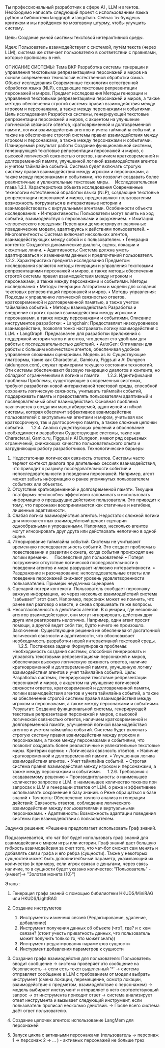 Ты профессиональный разработчик в сфере AI , LLM и агентов. Необходимо написать следующий проект с использованием языка python и библиотеки langgraph и langchain. 
Сейчас ты буждешь критиком и мы пройдемся по мозговому штурму, чтобы улучшить систему.

Цель:
Создание умной системы текстовой интерактивной среды.

Идея: Пользователь взаимодействует с системой, путём текста (через LLM), система же отвечает пользователю в соответствии с правилами, которые прописаны в ней. 

ОПИСАНИЕ СИСТЕМЫ:
Тема ВКР
Разработка системы генерации и управления текстовыми репрезентациями персонажей и миров на основе современных технологий естественной обработки языка.
Объект исследования
Современные технологии естественной обработки языка (NLP), создающие текстовые репрезентации персонажей и миров.
Предмет исследования
Методы генерации и управления текстовыми репрезентациями персонажей и миров, а также методы обеспечения строгой системы правил взаимодействия между игроком и персонажами, а также между персонажами и событиями.
Цель исследования
Разработка системы, генерирующей текстовые репрезентации персонажей и миров, с акцентом на улучшение логической связности ответов, кратковременной и долговременной памяти, логики взаимодействия агентов и учета таймлайна событий, а также на обеспечение строгой системы правил взаимодействия между игроком и персонажами, а также между персонажами и событиями.
Планируемый результат работы
Создание функциональной системы, генерирующей текстовые репрезентации персонажей и миров, с высокой логической связностью ответов, наличием кратковременной и долговременной памяти, улучшенной логикой взаимодействия агентов и учетом таймлайна событий. Система будет включать строгую систему правил взаимодействия между игроком и персонажами, а также между персонажами и событиями, что позволит создавать более реалистичные и увлекательные текстовые миры. 
Исследовательская глава
1.2.1. Характеристика объекта исследования
Современные технологии естественной обработки языка (NLP), создающие текстовые репрезентации персонажей и миров, предоставляют пользователям возможность погружаться в интерактивные истории и взаимодействовать с виртуальными агентами.
Особенности объекта исследования:
•	Интерактивность: Пользователи могут влиять на ход событий, взаимодействуя с персонажами и окружением.
•	Имитация человеческого поведения: Персонажи демонстрируют различные поведенческие модели, адаптируясь к действиям пользователей.
•	Многоагентность: Система включает нескольких агентов, взаимодействующих между собой и с пользователем.
•	Генерация контента: Создаются динамические диалоги, сцены, локации и сюжетные линии.
•	Адаптивность: Система должна уметь адаптироваться к изменениям данных и предпочтений пользователя.
 
1.2.2. Характеристика предмета исследования
Предметом исследования являются методы генерации и управления текстовыми репрезентациями персонажей и миров, а также методы обеспечения строгой системы правил взаимодействия между игроком и персонажами, а также между персонажами и событиями.
Методы исследования
•	Методы генерации: Алгоритмы и модели для создания текстовых репрезентаций персонажей и миров.
•	Методы управления: Подходы к управлению логической связностью ответов, кратковременной и долговременной памятью, а также учетом таймлайна событий.
•	Методы взаимодействия: Разработка и внедрение строгих правил взаимодействия между игроком и персонажами, а также между персонажами и событиями.
Описание инструментов разработки:
•	Langchain: Предоставляет низкоуровневое взаимодействие, позволяя тонко настраивать логику взаимодействия с LLM.
•	LangGraph: Предназначен для разработки приложений с поддержкой истории чатов и агентов, что делает его удобным для работы с последовательностью действий.
•	AutoGen: Оптимален для работы с большим количеством агентов, обеспечивая удобное управление сложными сценариями.
Модель as is:
Существующие платформы, такие как Character.ai, Gamio.ru, Figgs.ai и AI Dungeon (aidungeon.com), служат примерами текущего состояния технологий. Эти системы обеспечивают базовую генерацию диалогов и контента, но обладают ограничениями в логике и памяти.
 
1.2.3. Идентификация проблемы
Проблемы, существующие в современных системах, требуют разработки новой интерактивной текстовой среды, способной сохранять логическую связность, учитывать таймлайн событий, поддерживать память и предоставлять пользователям адаптивный и последовательный опыт взаимодействия.
Основная проблема заключается в создании масштабируемой, адаптивной и гибкой системы, которая обеспечит эффективное взаимодействие пользователей с виртуальными агентами и миром, учитывая как краткосрочную, так и долгосрочную память, а также сложные цепочки событий. 
 
1.2.4. Анализ существующих решений и обоснование необходимости разработки
Существующие системы, такие как Character.ai, Gamio.ru, Figgs.ai и AI Dungeon, имеют ряд серьезных ограничений, снижающих качество пользовательского опыта и затрудняющих работу разработчиков.
Технологические барьеры
1.	Недостаточная логическая связность ответов.
Системы часто теряют контекст диалога при длительных сессиях взаимодействия, что приводит к разрыву последовательности событий и непоследовательности в поведении персонажей. Например, агент может забыть информацию о ранее упомянутых пользователем событиях или объектах.
2.	Отсутствие кратковременной и долговременной памяти.
Текущие платформы неспособны эффективно запоминать и использовать информацию о предыдущих действиях пользователя. Это приводит к тому, что персонажи воспринимаются как статичные и негибкие, лишенные адаптивности.
3.	Слабая логика взаимодействия агентов.
Недостаток сложной логики для многоагентных взаимодействий делает сценарии однообразными и упрощенными. Например, несколько агентов могут игнорировать друг друга или действовать нелогично в одной сцене.
4.	Игнорирование таймлайна событий.
Системы не учитывают временную последовательность событий. Это создает проблемы в повествовании и развитии сюжета, когда события происходят вне логики времени.
 
Последствия для пользователей
•	Потеря погружения: отсутствие логической последовательности в поведении агентов и мира разрушает иллюзию интерактивности.
•	Раздражение и разочарование: непоследовательные ответы или поведение персонажей снижают уровень удовлетворенности пользователей.
Примеры неудачных сценариев
1.	Сценарий потери контекста.
Пользователь сообщает персонажу важную информацию, но через несколько взаимодействий система "забывает" этот факт. Например, персонаж может не помнить, что ранее вел разговор о квесте, и снова спрашивать те же вопросы.
2.	Несогласованность в действиях агентов.
В сценарии, где несколько агентов взаимодействуют, они могут игнорировать действия друг друга или реагировать нелогично. Например, один агент просит помощи, а другой ведет себя так, будто ничего не произошло.
Заключение:
Существующие решения не обеспечивают достаточной логической связности и адаптивности, что обосновывает необходимость разработки новой интерактивной текстовой среды.
 
1.2.5. Постановка задачи
Формулировка проблемы:
Необходимость создания системы, способной генерировать и управлять текстовыми репрезентациями персонажей и миров, обеспечивая высокую логическую связность ответов, наличие кратковременной и долговременной памяти, улучшенную логику взаимодействия агентов и учет таймлайна событий.
Цель:
Разработка системы, генерирующей текстовые репрезентации персонажей и миров, с акцентом на улучшение логической связности ответов, кратковременной и долговременной памяти, логики взаимодействия агентов и учета таймлайна событий, а также на обеспечение строгой системы правил взаимодействия между игроком и персонажами, а также между персонажами и событиями.
Результат:
Создание функциональной системы, генерирующей текстовые репрезентации персонажей и миров, с высокой логической связностью ответов, наличием кратковременной и долговременной памяти, улучшенной логикой взаимодействия агентов и учетом таймлайна событий. Система будет включать строгую систему правил взаимодействия между игроком и персонажами, а также между персонажами и событиями, что позволит создавать более реалистичные и увлекательные текстовые миры.
Критерии оценки:
•	Логическая связность ответов.
•	Наличие кратковременной и долговременной памяти.
•	Улучшенная логика взаимодействия агентов.
•	Учет таймлайна событий.
•	Строгая система правил взаимодействия между игроком и персонажами, а также между персонажами и событиями.
 
1.2.6. Требования к создаваемому решению
•	Производительность: 
o	наименьшее количество запросов к LLM.
o	наименьшее количество токенов при запросах к LLM и генерации ответов от LLM.
o	реже и эффективнее использовать сохранение в базу знаний.
o	Реже обращаться к базе знаний
•	Точность: Обеспечение точного анализа и генерации действий:
Связность ответов, соблюдение логического взаимодействия между пользователями и виртуальными персонажами.
•	Адаптивность: Возможность адаптации поведения системы при взаимодействии с пользователем.


Задумка решения:
*Решение предполагает использовать Граф знаний.

Подразумевается, что чат бот будет использовать граф знаний для взаимодейсвия с миром игры или истории. Граф знаний даст большую гибкость взаимодейсвия за счет того, что чат-бот сможет сам менять и добавлять связи графа и его ребра (сущности). Также у некоторых сущностей может быть дополнителбьный параметр, указывающий их количество (к примеру, если игрок связан с деньгами, через связь наличие, то в сущности будет указано количество: "Пользователь" -{имеет}-> "Золотая монета {10}")



Этапы:
1. Генерация графа знаний с помощью бибилиотеки HKUDS/MiniRAG или HKUDS/LightRAG
2. Создание инструметов
   1. Инструменты изменеия связей (Редактирование, удаление, добавление)
   2. Инструмент получения данных об объекте (что?, где? и с кем связан? (стоит учесть приватность данных, что пользователь может получить только то, что может знать))
   3. Инструмент редактирования параметров сущности
   4. Инстурмент добавления параметров к сущности
3. Создания графа взаимодейстия для пользователя:
Пользователь вводит сообщение -> система проверяет это сообщение на безопасность -> если есть текст выделенный '*' -> система отправляет сообщение в LLM с требованием от модели выбрать инструмент (смена локации, перемещение, осмотр локации, взаимодействие с предметом, взаимодействие с персонажем) -> модель выбирает инструмент и отправляет в него соответствующий запрос -> от инструмента приходит ответ ->  система анализирует ответ инструмента и вызывает следующий инструмент, если пользователь прописал несколько действий. -> После всего система даёт ответ пользователю. 

1. Создание цепочек агентов: использование LangMem для персонажей
2. Запуск цикла с активными персонажами (пользователь -> персонаж 1 -> персонаж 2 -> ... ) - активных персонажей не больше трех